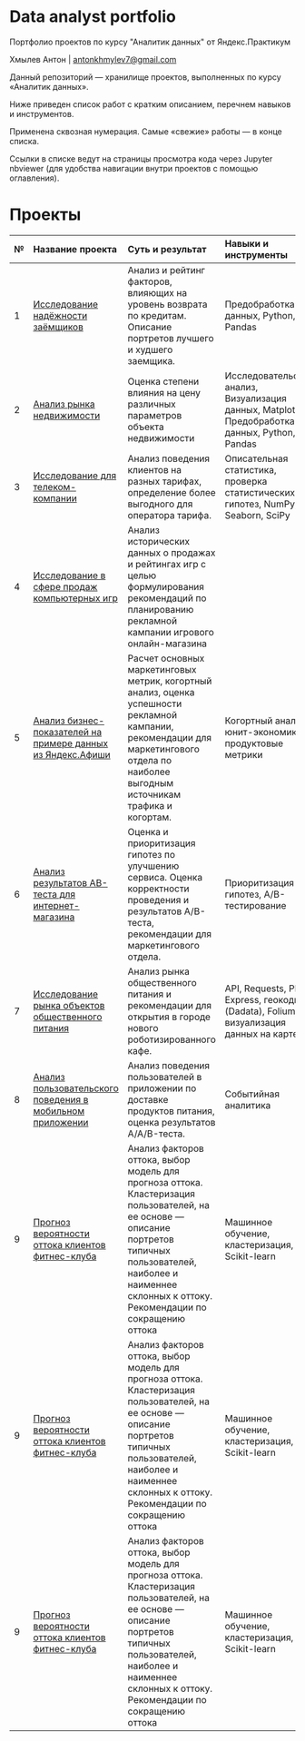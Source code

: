 # Data analyst portfolio

Портфолио проектов по курсу "Аналитик данных" от Яндекс.Практикум

Хмылев Антон | antonkhmylev7@gmail.com

Данный репозиторий — хранилище проектов, выполненных по курсу «Аналитик данных».

Ниже приведен список работ с кратким описанием, перечнем навыков и инструментов.

Применена сквозная нумерация. Самые «свежие» работы — в конце списка.

Ссылки в списке ведут на страницы просмотра кода через Jupyter nbviewer (для удобства навигации внутри проектов с помощью оглавления).

# Проекты
| № | Название проекта | Суть и результат | Навыки и инструменты |
| :-------------------- | :--------------------- |:---------------------------| :---------------------------| 
| 1 | 	[Исследование надёжности заёмщиков ](https://github.com/Anton23241/Data_analyst_portfolio/blob/main/Projects/Проект%201.%20Исследование%20надежности%20заемщиков.ipynb)| 	Анализ и рейтинг факторов, влияющих на уровень возврата по кредитам. Описание портретов лучшего и худшего заемщика. | Предобработка данных, Python, Pandas |
| 2 | 	[Анализ рынка недвижимости](https://github.com/Anton23241/Data_analyst_portfolio/blob/main/Projects/Проект%202%20Анализ%20рынка%20недвижимости.ipynb)| 	Оценка степени влияния на цену различных параметров объекта недвижимости | Исследовательский анализ, Визуализация данных, Matplotlib, Предобработка данных, Python, Pandas |
| 3 | 	[Исследование для телеком-компании](https://github.com/Anton23241/Data_analyst_portfolio/blob/main/Projects/Проект%203%20Определение%20перспективного%20тарифа%20для%20телеком%20компании.ipynb)| Анализ поведения клиентов на разных тарифах, определение более выгодного для оператора тарифа. | Описательная статистика, проверка статистических гипотез, NumPy, Seaborn, SciPy |
| 4 | 	[Исследование в сфере продаж компьютерных игр](https://github.com/Anton23241/Data_analyst_portfolio/blob/main/Projects/Проект%204%20Изучение%20закономерностей%2C%20определяющих%20успешность%20игр.ipynb)| 	Анализ исторических данных о продажах и рейтингах игр с целью формулирования рекомендаций по планированию рекламной кампании игрового онлайн-магазина | |
| 5 | 	[Анализ бизнес-показателей на примере данных из Яндекс.Афиши](https://github.com/Anton23241/Data_analyst_portfolio/blob/main/Projects/Проект%205%20Анализ%20убытков%20приложения%20ProcrastinatePRO%2B.ipynb)| Расчет основных маркетинговых метрик, когортный анализ, оценка успешности рекламной кампании, рекомендации для маркетингового отдела по наиболее выгодным источникам трафика и когортам. | Когортный анализ, юнит-экономика, продуктовые метрики |
| 6 | 	[Анализ результатов AB-теста для интернет-магазина](https://github.com/Anton23241/Data_analyst_portfolio/blob/main/Projects/Проект%206%20Проверка%20гипотез%20по%20увеличению%20выручки%20в%20интернет-магазине.%20Результаты%20AB%20теста.ipynb)|Оценка и приоритизация гипотез по улучшению сервиса. Оценка корректности проведения и результатов A/B-теста, рекомендации для маркетингового отдела. | Приоритизация гипотез, A/B-тестирование |
| 7 | 	[Исследование рынка объектов общественного питания](https://github.com/Anton23241/Data_analyst_portfolio/blob/main/Projects/Проект%207%20Анализ%20пользовательского%20поведения%20в%20мобильном%20приложении%20.ipynb)| Анализ рынка общественного питания и рекомендации для открытия в городе нового роботизированного кафе. | API, Requests, Plotly Express, геокодинг (Dadata), Folium, визуализация данных на карте |
| 8 | 	[Анализ пользовательского поведения в мобильном приложении](https://github.com/Anton23241/Data_analyst_portfolio/blob/main/Projects/Проект%208%20Исследования%20рынка%20общепита%20в%20Москве%20для%20принятия%20решения%20об%20открытии%20нового%20заведения.ipynb)| Анализ поведения пользователей в приложении по доставке продуктов питания, оценка результатов A/A/B-теста. | Событийная аналитика |
| 9 | 	[Прогноз вероятности оттока клиентов фитнес-клуба](https://github.com/Anton23241/Data_analyst_portfolio/blob/main/Projects/Проект%209%20Выпускной%20проект%20(Анализ%20оттока%20клиентов%20в%20банке).ipynb)| Анализ факторов оттока, выбор модель для прогноза оттока. Кластеризация пользователей, на ее основе — описание портретов типичных пользователей, наиболее и наименнее склонных к оттоку. Рекомендации по сокращению оттока |Машинное обучение, кластеризация, Scikit-learn |
| 9 | 	[Прогноз вероятности оттока клиентов фитнес-клуба](https://github.com/Anton23241/Data_analyst_portfolio/blob/main/Projects/Проект%209.1%20Выпускной%20проект(AB%20тестирование).ipynb)| Анализ факторов оттока, выбор модель для прогноза оттока. Кластеризация пользователей, на ее основе — описание портретов типичных пользователей, наиболее и наименнее склонных к оттоку. Рекомендации по сокращению оттока |Машинное обучение, кластеризация, Scikit-learn |
| 9 | 	[Прогноз вероятности оттока клиентов фитнес-клуба](https://github.com/Anton23241/Data_analyst_portfolio/blob/main/Projects/Проект%209.2%20Выпускной%20проект(SQL).ipynb)| Анализ факторов оттока, выбор модель для прогноза оттока. Кластеризация пользователей, на ее основе — описание портретов типичных пользователей, наиболее и наименнее склонных к оттоку. Рекомендации по сокращению оттока |Машинное обучение, кластеризация, Scikit-learn |

